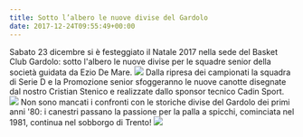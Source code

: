 ```yaml
---
title: Sotto l’albero le nuove divise del Gardolo
date: 2017-12-24T09:55:49+00:00
---
```

Sabato 23 dicembre si è festeggiato il Natale 2017 nella sede del Basket Club Gardolo: sotto l'albero le nuove divise per le squadre senior della società guidata da Ezio De Mare.
![](http://www.basketgardolo.it/wp-content/uploads/2017/12/5-1024x683.jpg)
Dalla ripresa dei campionati la squadra di Serie D e la Promozione senior sfoggeranno le nuove canotte disegnate dal nostro Cristian Stenico e realizzate dallo sponsor tecnico Cadin Sport.
![](http://www.basketgardolo.it/wp-content/uploads/2017/12/1-1024x683.jpg)
Non sono mancati i confronti con le storiche divise del Gardolo dei primi anni '80: i canestri passano la passione per la palla a spicchi, cominciata nel 1981, continua nel sobborgo di Trento!
![](http://www.basketgardolo.it/wp-content/uploads/2017/12/2-1024x680.jpg)